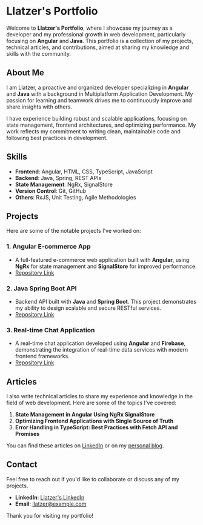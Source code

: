# Llatzer's Portfolio

Welcome to **Llatzer's Portfolio**, where I showcase my journey as a developer and my professional growth in web development, particularly focusing on **Angular** and **Java**. This portfolio is a collection of my projects, technical articles, and contributions, aimed at sharing my knowledge and skills with the community.

## About Me

I am Llatzer, a proactive and organized developer specializing in **Angular** and **Java** with a background in Multiplatform Application Development. My passion for learning and teamwork drives me to continuously improve and share insights with others.

I have experience building robust and scalable applications, focusing on state management, frontend architectures, and optimizing performance. My work reflects my commitment to writing clean, maintainable code and following best practices in development.

## Skills

- **Frontend**: Angular, HTML, CSS, TypeScript, JavaScript
- **Backend**: Java, Spring, REST APIs
- **State Management**: NgRx, SignalStore
- **Version Control**: Git, GitHub
- **Others**: RxJS, Unit Testing, Agile Methodologies

## Projects

Here are some of the notable projects I've worked on:

### 1. **Angular E-commerce App**

- A full-featured e-commerce web application built with **Angular**, using **NgRx** for state management and **SignalStore** for improved performance.
- [Repository Link](#)

### 2. **Java Spring Boot API**

- Backend API built with **Java** and **Spring Boot**. This project demonstrates my ability to design scalable and secure RESTful services.
- [Repository Link](#)

### 3. **Real-time Chat Application**

- A real-time chat application developed using **Angular** and **Firebase**, demonstrating the integration of real-time data services with modern frontend frameworks.
- [Repository Link](#)

## Articles

I also write technical articles to share my experience and knowledge in the field of web development. Here are some of the topics I've covered:

1. **State Management in Angular Using NgRx SignalStore**
2. **Optimizing Frontend Applications with Single Source of Truth**
3. **Error Handling in TypeScript: Best Practices with Fetch API and Promises**

You can find these articles on [LinkedIn](#) or on my [personal blog](#).

## Contact

Feel free to reach out if you'd like to collaborate or discuss any of my projects.

- **LinkedIn**: [Llatzer's LinkedIn](#)
- **Email**: llatzer@example.com

Thank you for visiting my portfolio!
